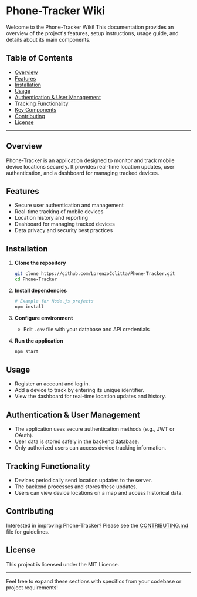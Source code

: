 # Phone-Tracker Wiki

Welcome to the Phone-Tracker Wiki! This documentation provides an overview of the project's features, setup instructions, usage guide, and details about its main components.

## Table of Contents
- [Overview](#overview)
- [Features](#features)
- [Installation](#installation)
- [Usage](#usage)
- [Authentication & User Management](#authentication--user-management)
- [Tracking Functionality](#tracking-functionality)
- [Key Components](#key-components)
- [Contributing](#contributing)
- [License](#license)

---

## Overview
Phone-Tracker is an application designed to monitor and track mobile device locations securely. It provides real-time location updates, user authentication, and a dashboard for managing tracked devices.

## Features
- Secure user authentication and management
- Real-time tracking of mobile devices
- Location history and reporting
- Dashboard for managing tracked devices
- Data privacy and security best practices

## Installation

1. **Clone the repository**
   ```bash
   git clone https://github.com/LorenzoColitta/Phone-Tracker.git
   cd Phone-Tracker
   ```
2. **Install dependencies**
   ```bash
   # Example for Node.js projects
   npm install
   ```
3. **Configure environment**
   - Edit `.env` file with your database and API credentials

4. **Run the application**
   ```bash
   npm start
   ```

## Usage

- Register an account and log in.
- Add a device to track by entering its unique identifier.
- View the dashboard for real-time location updates and history.

## Authentication & User Management

- The application uses secure authentication methods (e.g., JWT or OAuth).
- User data is stored safely in the backend database.
- Only authorized users can access device tracking information.

## Tracking Functionality

- Devices periodically send location updates to the server.
- The backend processes and stores these updates.
- Users can view device locations on a map and access historical data.


## Contributing

Interested in improving Phone-Tracker? Please see the [CONTRIBUTING.md](../blob/main/CONTRIBUTING.md) file for guidelines.

## License

This project is licensed under the MIT License.

---

Feel free to expand these sections with specifics from your codebase or project requirements!
